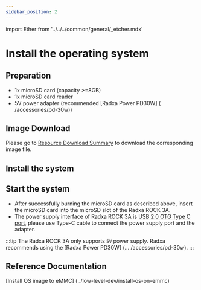 ```yaml
---
sidebar_position: 2
---
```


import Ether from '../../../common/general/\_etcher.mdx'

# Install the operating system

## Preparation

- 1x microSD card (capacity >=8GB)
- 1x microSD card reader
- 5V power adapter (recommended [Radxa Power PD30W] ( /accessories/pd-30w))

## Image Download

Please go to [Resource Download Summary](/rock3/rock3a/getting-started/download) to download the corresponding image file.

## Install the system

<Etcher model="rock3a" />

## Start the system

- After successfully burning the microSD card as described above, insert the microSD card into the microSD slot of the Radxa ROCK 3A.
- The power supply interface of Radxa ROCK 3A is [USB 2.0 OTG Type C port](/rock3/rock3a/hardware-design/hardware-interface), please use Type-C cable to connect the power supply port and the adapter.

:::tip
The Radxa ROCK 3A only supports `5V` power supply. Radxa recommends using the [Radxa Power PD30W] (... /accessories/pd-30w).
:::

## Reference Documentation

[Install OS image to eMMC] (../low-level-dev/install-os-on-emmc)

